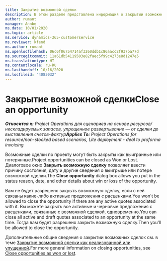 ```yaml
---
title: Закрытие возможной сделки
description: В этом разделе представлена информация о закрытии возможной сделки по проекту.
author: rumant
manager: Annbe
ms.date: 10/01/2020
ms.topic: article
ms.service: dynamics-365-customerservice
ms.reviewer: kfend
ms.author: rumant
ms.openlocfilehash: 06c6f06754714af3260ddb1c86aacc2f937ba77d
ms.sourcegitcommit: 11a61db54119503e82faec5f99c4273e8d1247e5
ms.translationtype: HT
ms.contentlocale: ru-RU
ms.lasthandoff: 10/16/2020
ms.locfileid: "4083032"
---
```

# <a name="close-an-opportunity"></a><span data-ttu-id="282ed-103">Закрытие возможной сделки</span><span class="sxs-lookup"><span data-stu-id="282ed-103">Close an opportunity</span></span>

<span data-ttu-id="282ed-104">_**Относится к:** Project Operations для сценариев на основе ресурсов/нескладируемых запасов, упрощенное развертывание — от сделки до выставления счетов-фактур_</span><span class="sxs-lookup"><span data-stu-id="282ed-104">_**Applies To:** Project Operations for resource/non-stocked based scenarios, Lite deployment - deal to proforma invoicing_</span></span>

<span data-ttu-id="282ed-105">Возможные сделки по проекту могут быть закрыты как выигранные или потерянные.</span><span class="sxs-lookup"><span data-stu-id="282ed-105">Project opportunities can be closed as Won or Lost.</span></span> <span data-ttu-id="282ed-106">Диалоговое окно **Закрыть возможную сделку** позволяет ввести причину состояния, дату и другие сведения о выигрыше или потере возможной сделки.</span><span class="sxs-lookup"><span data-stu-id="282ed-106">The **Close opportunity** dialog box allows you put in the status reason, date, and other details about win or loss of the opportunity.</span></span>

<span data-ttu-id="282ed-107">Вам не будет разрешено закрыть возможную сделку, если с ней связаны какие-либо активные предложения с расценками.</span><span class="sxs-lookup"><span data-stu-id="282ed-107">You won't be allowed to close the opportunity if there are any active quotes associated with it.</span></span> <span data-ttu-id="282ed-108">Вы можете закрыть все активные и черновые предложения с расценками, связанные с возможной сделкой, одновременно.</span><span class="sxs-lookup"><span data-stu-id="282ed-108">You can close all active and draft quotes associated to an opportunity at the same time.</span></span> <span data-ttu-id="282ed-109">Тогда вам будет разрешено закрыть возможную сделку.</span><span class="sxs-lookup"><span data-stu-id="282ed-109">Then you'll be allowed to close the opportunity.</span></span>

<span data-ttu-id="282ed-110">Дополнительные общие сведения о закрытии возможных сделок см. в теме [Закрытие возможной сделки как реализованной или упущенной](https://docs.microsoft.com/dynamics365/sales-enterprise/close-opportunity-won-lost-sales).</span><span class="sxs-lookup"><span data-stu-id="282ed-110">For more general information on closing opportunities, see [Close opportunities as won or lost](https://docs.microsoft.com/dynamics365/sales-enterprise/close-opportunity-won-lost-sales).</span></span>
